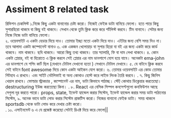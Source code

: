 # Assiment 8 related task
রিভিশন চেকলিস্ট 
১.নিজে কিছু একটা বানানোর চেষ্টা করো। নিজেই ফেইক ডাটা বানিয়ে ফেলো। হতে পারে কিছু সুপারহিরো থাকবে বা কিছু বই থাকবে। সেখান থেকে তুমি ক্লিক করে করে শর্টলিস্ট করবে। টিম বানাবে। সেটার জন্য নিজে নিজে ডাটা বানিয়ে ফেলো।   
২. ওয়েবসাইট এ একটা হেডার দিয়ে দাও। তোমার ইচ্ছা মতো একটা দিয়ে দাও। এইটার জন্য বেশি সময় দিও না। তবে আলাদা একটা কম্পোনেন্ট বানাও 
৩. এক একজন খেলোয়াড় বা সুপার হিরো বা বই এর জন্য একটা করে কার্ড থাকবে। নাম থাকবে। ছবি থাকবে। আরো কিছু তথ্য থাকবে। তার স্যালারি, ফি বা দাম লেখা থাকবে। 
৪. কোন একটা প্লেয়ার, বই বা হিরোতে এ ক্লিক করলে সেই প্লেয়ার এর নাম ডানপাশে যোগ হয়ে যাবে। অনেকটা ema-john এর ডানপাশে যে শপিং কার্ট ছিল (যেখানে টোটাল দেখানো হতো ) সেখানে টোটাল দেখাবে। 
৫. যে বাটনে ক্লিক করবে সেই বাটনে font awesome দিয়ে কোন একটা আইকন যোগ করো। 
৬. তোমার ওয়েবসাইট এর কোড তোমার গিটহাব এ রাখবে। এবং সাইট নেটলিফাই বা অন্য কোথাও হোস্ট করে লাইভ লিংক তৈরি করবে। 
.
৭. কিছু জিনিস খেয়াল রাখবে। ফোল্ডার স্ট্রাকচার , কম্পোনেন্ট এর নাম, ডাটা কিভাবে পাঠাচ্ছ। স্টেট্ কোথায় ডিক্লেয়ার করতেছো। destructuring ইউজ করতেছো কিনা। 
.
৮. React এর বেসিক সিম্পল কনসেপ্টগুলো কনফিউশন আছে সেগুলা দূর করতে পারো।  props, state, ইভেন্ট হ্যান্ডেল করার সিস্টেম, ইভেন্ট হ্যান্ডেল করার সময় ডাটা পাঠানোর সিস্টেম, 
৯. অনেক ভাবে ডাটা লোড করার সিস্টেম প্রাকটিস করো। নিজের বানানো ফেইক ডাটা। সময় থাকলে sportsdb থেকে ডাটা লোড করে দেখার চেষ্টা করো।  
.
১০. এসাইনমেন্ট ৬ এ যে প্রজেক্ট করেছো সেটাই রিএক্ট দিয়ে করে ফেলো||